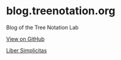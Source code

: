 # blog.treenotation.org

Blog of the Tree Notation Lab

[View on GitHub](https://github.com/treenotation/blog.treenotation.org)

[Liber Simplicitas](https://blog.treenotation.org/liber-simplicitas.html)
